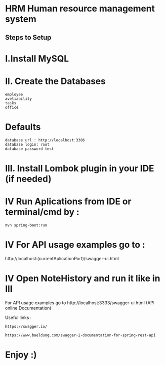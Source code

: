 #  HRM Human resource management system




## Steps to Setup
# I.Install MySQL  


# II. Create the Databases 
```
employee
aveliability
tasks
office 
```

# Defaults
```
database url : http://localhost:3306
database login: root
database password test
```
 # III. Install Lombok plugin in your IDE (if needed)
 # IV Run Aplications from IDE or terminal/cmd by : 
```
mvn spring-boot:run
```
 # IV For  API  usage  examples  go to :
 http://localhost:(currentAplicationPort)/swagger-ui.html
 
# IV Open NoteHistory and run it like in III

For  API  usage  examples  go to  http://localhost:3333/swagger-ui.html (API online Documentation)

Useful links : 

```
https://swagger.io/

https://www.baeldung.com/swagger-2-documentation-for-spring-rest-api
```

# Enjoy :)
